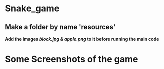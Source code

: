 # Snake_game
## Make a folder by name 'resources'
#### Add the images **_block.jpg & apple.png_** to it before running the main code


# Some Screenshots of the game
